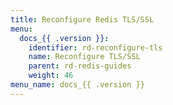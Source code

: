 ```yaml
---
title: Reconfigure Redis TLS/SSL
menu:
  docs_{{ .version }}:
    identifier: rd-reconfigure-tls
    name: Reconfigure TLS/SSL
    parent: rd-redis-guides
    weight: 46
menu_name: docs_{{ .version }}
---
```

